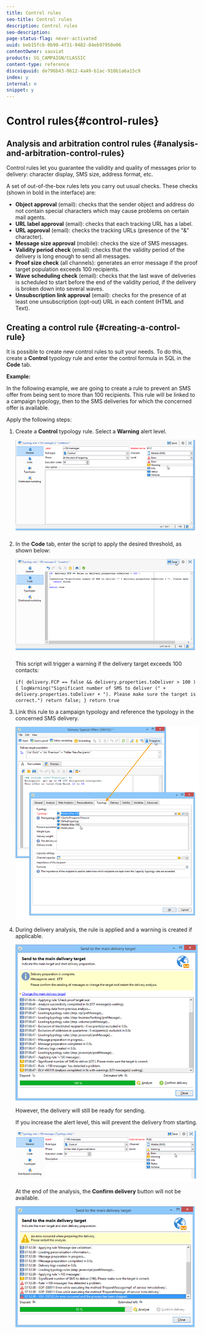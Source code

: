 ```yaml
---
title: Control rules
seo-title: Control rules
description: Control rules
seo-description: 
page-status-flag: never-activated
uuid: beb15fc6-0b90-4f31-9482-84eb97950e06
contentOwner: sauviat
products: SG_CAMPAIGN/CLASSIC
content-type: reference
discoiquuid: de796b43-0612-4a49-b1ac-910b1a6a15c9
index: y
internal: n
snippet: y
---
```


# Control rules{#control-rules}

## Analysis and arbitration control rules {#analysis-and-arbitration-control-rules}

Control rules let you guarantee the validity and quality of messages prior to delivery: character display, SMS size, address format, etc.

A set of out-of-the-box rules lets you carry out usual checks. These checks (shown in bold in the interface) are:

* **Object approval** (email): checks that the sender object and address do not contain special characters which may cause problems on certain mail agents.
* **URL label approval** (email): checks that each tracking URL has a label.
* **URL approval** (email): checks the tracking URLs (presence of the "&" character).
* **Message size approval** (mobile): checks the size of SMS messages.
* **Validity period check** (email): checks that the validity period of the delivery is long enough to send all messages.
* **Proof size check** (all channels): generates an error message if the proof target population exceeds 100 recipients.
* **Wave scheduling check** (email): checks that the last wave of deliveries is scheduled to start before the end of the validity period, if the delivery is broken down into several waves.
* **Unsubscription link approval** (email): checks for the presence of at least one unsubscription (opt-out) URL in each content (HTML and Text).

## Creating a control rule {#creating-a-control-rule}

It is possible to create new control rules to suit your needs. To do this, create a **Control** typology rule and enter the control formula in SQL in the **Code** tab.

**Example:**

In the following example, we are going to create a rule to prevent an SMS offer from being sent to more than 100 recipients. This rule will be linked to a campaign typology, then to the SMS deliveries for which the concerned offer is available.

Apply the following steps:

1. Create a **Control** typology rule. Select a **Warning** alert level. 

   ![](assets/campaign_opt_create_control_01.png)

1. In the **Code** tab, enter the script to apply the desired threshold, as shown below:

   ![](assets/campaign_opt_create_control_02.png)

   This script will trigger a warning if the delivery target exceeds 100 contacts:

   ```
   if( delivery.FCP == false && delivery.properties.toDeliver > 100 ) { logWarning("Significant number of SMS to deliver (" + delivery.properties.toDeliver + "). Please make sure the target is correct.") return false; } return true
   
   ```

1. Link this rule to a campaign typology and reference the typology in the concerned SMS delivery.

   ![](assets/campaign_opt_create_control_03.png)

1. During delivery analysis, the rule is applied and a warning is created if applicable.

   ![](assets/campaign_opt_create_control_04.png)

   However, the delivery will still be ready for sending.

   If you increase the alert level, this will prevent the delivery from starting.

   ![](assets/campaign_opt_create_control_05.png)

   At the end of the analysis, the **Confirm delivery** button will not be available.

   ![](assets/campaign_opt_create_control_06.png)

